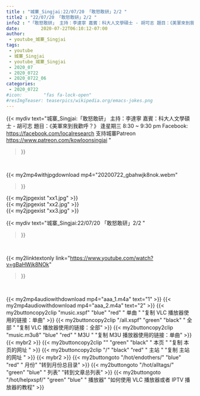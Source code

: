 ```yaml
---
title : "城寨_Singjai:22/07/20 「敢怒敢研」2/2 "
title2 : "22/07/20 「敢怒敢研」2/2 "
info2 : "「敢怒敢研」 主持：李達寧 嘉賓：科大人文學碩士 - 胡可志 題目：《美軍來到我歡呼？》 逢星期三 8:30 ~ 9:30 pm Facebook: https://facebook.com/localresearch 支持城寨Patreon https://www.patreon.com/kowloonsingjai "
date:        2020-07-22T06:10:12-07:00
author:
 - youtube_城寨_Singjai
tags:
 - youtube
 - 城寨_Singjai
 - youtube_城寨_Singjai
 - 2020_07
 - 2020_0722
 - 2020_0722_06
categories:
 - 2020_0722
#icon:        "fas fa-lock-open"
#resImgTeaser: teaserpics/wikipedia.org/emacs-jokes.png
---
```


{{< mydiv text="城寨_Singjai:「敢怒敢研」 主持：李達寧 嘉賓：科大人文學碩士 - 胡可志 題目：《美軍來到我歡呼？》 逢星期三 8:30 ~ 9:30 pm Facebook: https://facebook.com/localresearch 支持城寨Patreon https://www.patreon.com/kowloonsingjai "
>}}
<br>


{{< my2mp4withjpgdownload mp4="20200722_gbahwjk8nok.webm"
>}}

{{< my2jpgexist "xx1.jpg" >}}<br>
{{< my2jpgexist "xx2.jpg" >}}<br>
{{< my2jpgexist "xx3.jpg" >}}<br>



{{< mydiv text="城寨_Singjai:22/07/20 「敢怒敢研」2/2 "
>}}
<br>

{{< my2linktextonly link="https://www.youtube.com/watch?v=gBaHWjk8NOk"
>}}


<br>

{{< my2mp4audiowithdownload mp4="aaa_1.m4a"    text="1" >}}
{{< my2mp4audiowithdownload mp4="aaa_2.m4a"    text="2" >}}
{{< my2buttoncopy2clip "music.xspf"        "blue"   "red"    " 单曲 "  "复制 VLC 播放器使用的链接：单曲" >}} {{< my2buttoncopy2clip "/all.xspf"         "green"  "black"  " 全部 "  "复制 VLC 播放器使用的链接：全部" >}} {{< my2buttoncopy2clip "music.m3u8"        "blue"   "red"    " M3U  "    "复制 M3U 播放器使用的链接：单曲" >}} {{< mybr2 >}} {{< my2buttoncopy2clip ""                  "green"  "black"  " 本页 "    "复制 本页的网址 " >}} {{< my2buttoncopy2clip "/"                 "black"  "red"    " 主站 "    "复制 主站的网址 " >}} {{< mybr2 >}} {{< my2buttongoto      "/hot/endothers/"   "blue"   "red"    " 月份"   "转到月份总目录" >}} {{< my2buttongoto      "/hot/alltags/"     "green"  "blue"   " 列表"   "转到文章总列表" >}} {{< my2buttongoto      "/hot/helpxspf/"    "green"  "blue"   " 播放器" "如何使用 VLC 播放器或者 IPTV 播放器的教程" >}} 
